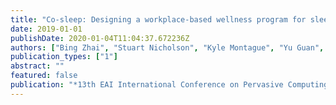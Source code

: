 ```yaml
---
title: "Co-sleep: Designing a workplace-based wellness program for sleep deprivation"
date: 2019-01-01
publishDate: 2020-01-04T11:04:37.672236Z
authors: ["Bing Zhai", "Stuart Nicholson", "Kyle Montague", "Yu Guan", "Patrick Olivier", "Jason Ellis"]
publication_types: ["1"]
abstract: ""
featured: false
publication: "*13th EAI International Conference on Pervasive Computing Technologies for Healthcare-Demos and Posters*"
---
```


